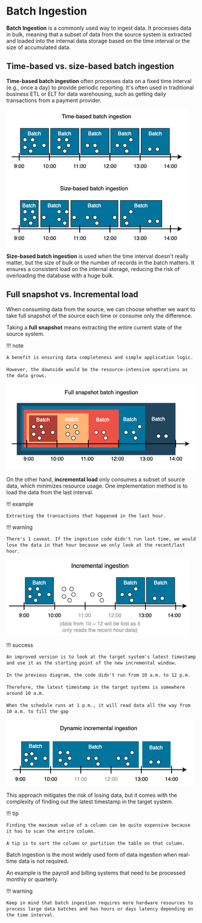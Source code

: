 # Batch Ingestion

**Batch Ingestion** is a commonly used way to ingest data.
It processes data in bulk, meaning that a subset of data from the source system is extracted and loaded into the internal data storage based on the time interval or the size of accumulated data.

## Time-based vs. size-based batch ingestion

**Time-based batch ingestion** often processes data on a fixed time interval (e.g., once a day) to provide periodic reporting.
It's often used in traditional business ETL or ELT for data warehousing, such as getting daily transactions from a payment provider.

![2 types batch ingestion](../pics/batch-ingestion.png)

**Size-based batch ingestion** is used when the time interval doesn't really matter, but the size of bulk or the number of records in the batch matters.
It ensures a consistent load on the internal storage, reducing the risk of overloading the database with a huge bulk.

## Full snapshot vs. Incremental load

When consuming data from the source, we can choose whether we want to take full snapshot of the source each time or consume only the difference.

Taking a **full snapshot** means extracting the entire current state of the source system.

!!! note

    A benefit is ensuring data completeness and simple application logic.

    However, the downside would be the resource-intensive operations as the data grows.

![full snapshot ingestion](../pics/full-snapshot-ingestion.png)

On the other hand, **incremental load** only consumes a subset of source data, which minimizes resource usage.
One implementation method is to load the data from the last interval.

!!! example

    Extracting the transactions that happened in the last hour.

!!! warning

    There's 1 caveat. If the ingestion code didn't run last time, we would lose the data in that hour because we only look at the recent/last hour.

![incremental ingestion](../pics/incremental-ingestion.png)

!!! success

    An improved version is to look at the target system's latest timestamp and use it as the starting point of the new incremental window.

    In the previous diagram, the code didn't run from 10 a.m. to 12 p.m.

    Therefore, the latest timestamp in the target systems is somewhere around 10 a.m.

    When the schedule runs at 1 p.m., it will read data all the way from 10 a.m. to fill the gap

![dynamic incremental ingestion](../pics/dynamic-incremental-ingestion.png)

This approach mitigates the risk of losing data, but it comes with the complexity of finding out the latest timestamp in the target system.

!!! tip

    Finding the maximum value of a column can be quite expensive because it has to scan the entire column.

    A tip is to sort the column or partition the table on that column.

Batch ingestion is the most widely used form of data ingestion when real-time data is not required.

An example is the payroll and billing systems that need to be processed monthly or quarterly.

!!! warning

    Keep in mind that batch ingestion requires more hardware resources to process large data batches and has hours or days latency depending on the time interval.
